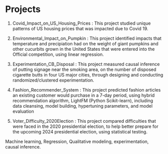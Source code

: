 
# Projects



1. Covid_Impact_on_US_Housing_Prices : This project studied unique patterns of US housing prices that was impacted due to Covid 19.

2. Environmental_Impact_on_Pumpkin : This project identified impacts that temperature and precipiation had on the weight of giant pumpkins and other cucurbits grown in the United States that were entered into the Official competition, using linear regression.

3. Experimentation_CB_Disposal : This project measured causal inference of putting signage near the smoking area, on the number of
disposed cigarette butts in four US major cities, through designing and conducting randomized/clustered  experimentation.

4. Fashion_Recommender_System : This project predicted fashion articles an existing customer would purchase in a 7-day period, using hybrid recommendation algorithm, LightFM (Python Scikit-learn), including data cleansing, model building, hypertuning parameters, and model evaluation

5. Voter_Difficulty_2020Election : This project compared difficulties that were faced in the 2020 presidential election, to help better prepare for the upcoming 2024 presidential election, using statistical testing.




Machine learning, Regression, Qualitative modeling, experimentation, causal inference.

